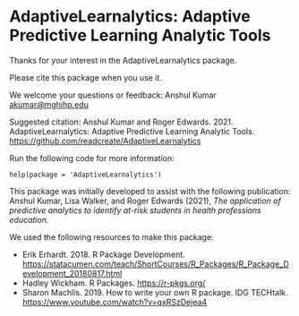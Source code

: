 # AdaptiveLearnalytics: Adaptive Predictive Learning Analytic Tools

Thanks for your interest in the AdaptiveLearnalytics package.

Please cite this package when you use it.

We welcome your questions or feedback: Anshul Kumar <akumar@mghihp.edu>

Suggested citation:
Anshul Kumar and Roger Edwards. 2021. AdaptiveLearnalytics: Adaptive Predictive Learning Analytic Tools. https://github.com/readcreate/AdaptiveLearnalytics 

Run the following code for more information:

`help(package = 'AdaptiveLearnalytics')`

This package was initially developed to assist with the following publication: Anshul Kumar, Lisa Walker, and Roger Edwards (2021), *The application of predictive analytics to identify at-risk students in health professions education.*

We used the following resources to make this package:

* Erik Erhardt. 2018. R Package Development. https://statacumen.com/teach/ShortCourses/R_Packages/R_Package_Development_20180817.html 
* Hadley Wickham. R Packages. https://r-pkgs.org/ 
* Sharon Machlis. 2019. How to write your own R package. IDG TECHtalk. https://www.youtube.com/watch?v=qxRSzDejea4
